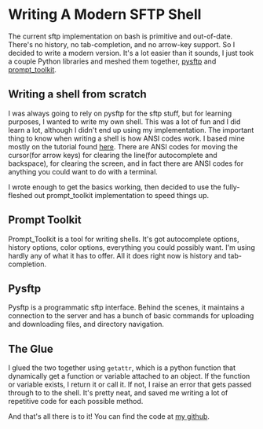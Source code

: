 # Writing A Modern SFTP Shell

The current sftp implementation on bash is primitive and out-of-date.  There's no history, no tab-completion, and no arrow-key support.  So I decided to write a modern version.  It's a lot easier than it sounds, I just took a couple Python libraries and meshed them together, [pysftp](pysftp.readthedocs.io) and [prompt_toolkit](http://python-prompt-toolkit.readthedocs.io/en/stable/).

## Writing a shell from scratch
I was always going to rely on pysftp for the sftp stuff, but for learning purposes, I wanted to write my own shell.  This was a lot of fun and I did learn a lot, although I didn't end up using my implementation.  The important thing to know when writing a shell is how ANSI codes work.  I based mine mostly on the tutorial found [here](http://www.lihaoyi.com/post/BuildyourownCommandLinewithANSIescapecodes.html).  There are ANSI codes for moving the cursor(for arrow keys) for clearing the line(for autocomplete and backspace), for clearing the screen, and in fact there are ANSI codes for anything you could want to do with a terminal.

I wrote enough to get the basics working, then decided to use the fully-fleshed out prompt_toolkit implementation to speed things up.

## Prompt Toolkit
Prompt_Toolkit is a tool for writing shells.  It's got autocomplete options, history options, color options, everything you could possibly want.  I'm using hardly any of what it has to offer.  All it does right now is history and tab-completion.

## Pysftp
Pysftp is a programmatic sftp interface.  Behind the scenes, it maintains a connection to the server and has a bunch of basic commands for uploading and downloading files, and directory navigation.

## The Glue
I glued the two together using `getattr`, which is a python function that dynamically get a function or variable attached to an object.  If the function or variable exists, I return it or call it.  If not, I raise an error that gets passed through to to the shell.  It's pretty neat, and saved me writing a lot of repetitive code for each possible method.

And that's all there is to it!  You can find the code at [my github](github.com/sdubinsky/pysftp-shell).

